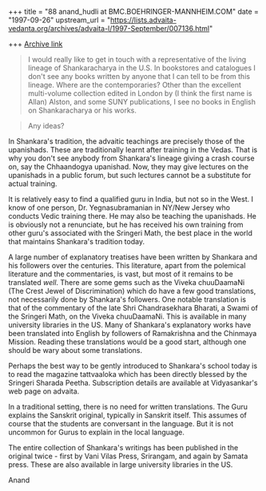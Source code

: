 +++
title = "88 anand_hudli at BMC.BOEHRINGER-MANNHEIM.COM"
date = "1997-09-26"
upstream_url = "https://lists.advaita-vedanta.org/archives/advaita-l/1997-September/007136.html"

+++
[Archive link](https://lists.advaita-vedanta.org/archives/advaita-l/1997-September/007136.html)

>I would really like to get in touch with a representative of the living
>lineage of Shankaracharya in the U.S.  In bookstores and catalogues I don't
>see any books written by anyone that I can tell to be from this lineage.
>Where are the contemporaries?  Other than the excellent multi-volume
>collection edited in London by (I think the first name is Allan) Alston, and
>some SUNY publications, I see no books in English on Shankaracharya or his
>works.

>Any ideas?

   In Shankara's tradition, the advaitic teachings are precisely those of
   the upanishads. These are traditionally learnt after training in the
   Vedas. That is why you don't see anybody from Shankara's lineage giving
   a crash course on, say the Chhaandogya upanishad. Now, they may give
   lectures on the upanishads in a public forum, but such lectures cannot
   be a substitute for actual training.

   It is relatively easy to find a qualified guru in India, but not so in
   the West. I know of one person, Dr. Yegnasubramanian in NY/New Jersey who
   conducts Vedic training there. He may also be teaching the upanishads.
   He is obviously not a renunciate, but he has received his own training
   from other guru's associated with the Sringeri Math, the best
   place in the world that maintains Shankara's tradition today.

   A large number of explanatory treatises have been written by Shankara
   and his followers over the centuries. This literature, apart from the
   polemical literature and the commentaries, is vast, but most of it
   remains to be translated _well_. There are some gems such as the
   Viveka chuuDaamaNi (The Crest Jewel of Discrimination) which do have
   a few good translations, not necessarily done by Shankara's followers.
   One notable translation is that of the commentary of the late
   Shri Chandrasekhara Bharati, a Swami of the Sringeri Math, on the
   Viveka chuuDaamaNi.
   This is available in many university libraries in the US.
   Many of Shankara's explanatory works have been translated into English
   by followers of Ramakrishna and the Chinmaya Mission. Reading these
   translations would be a good start, although one should be wary about
   some translations.

   Perhaps the best way to be gently introduced to Shankara's school
   today is to read the magazine tattvaaloka which has been directly
   blessed by the Sringeri Sharada Peetha. Subscription details are
   available at Vidyasankar's web page on advaita.


   In a traditional setting, there is no need for written translations.
   The Guru explains the Sanskrit original, typically in Sanskrit itself.
   This assumes of course that the students are conversant in the
   language. But it is not uncommon for Gurus to explain in the local
   language.

   The entire collection of Shankara's writings has been published in
   the original twice - first by Vani Vilas Press, Srirangam, and again
   by Samata press. These are also available in large university
   libraries in the US.

   Anand

